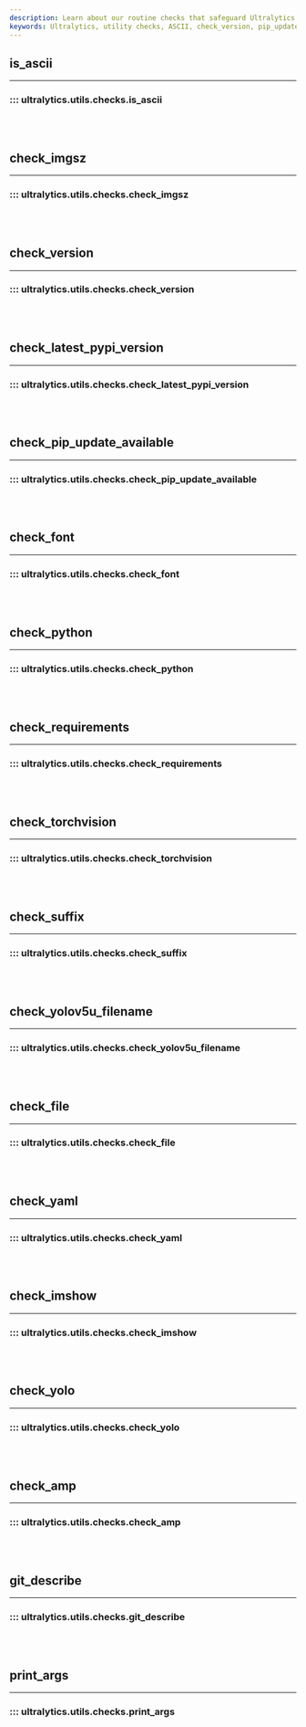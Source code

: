 ```yaml
---
description: Learn about our routine checks that safeguard Ultralytics operations including ASCII, font, YOLO file, YAML, Python and torchvision checks.
keywords: Ultralytics, utility checks, ASCII, check_version, pip_update, check_python, check_torchvision, check_yaml, YOLO filename
---
```


## is_ascii
---
### ::: ultralytics.utils.checks.is_ascii
<br><br>

## check_imgsz
---
### ::: ultralytics.utils.checks.check_imgsz
<br><br>

## check_version
---
### ::: ultralytics.utils.checks.check_version
<br><br>

## check_latest_pypi_version
---
### ::: ultralytics.utils.checks.check_latest_pypi_version
<br><br>

## check_pip_update_available
---
### ::: ultralytics.utils.checks.check_pip_update_available
<br><br>

## check_font
---
### ::: ultralytics.utils.checks.check_font
<br><br>

## check_python
---
### ::: ultralytics.utils.checks.check_python
<br><br>

## check_requirements
---
### ::: ultralytics.utils.checks.check_requirements
<br><br>

## check_torchvision
---
### ::: ultralytics.utils.checks.check_torchvision
<br><br>

## check_suffix
---
### ::: ultralytics.utils.checks.check_suffix
<br><br>

## check_yolov5u_filename
---
### ::: ultralytics.utils.checks.check_yolov5u_filename
<br><br>

## check_file
---
### ::: ultralytics.utils.checks.check_file
<br><br>

## check_yaml
---
### ::: ultralytics.utils.checks.check_yaml
<br><br>

## check_imshow
---
### ::: ultralytics.utils.checks.check_imshow
<br><br>

## check_yolo
---
### ::: ultralytics.utils.checks.check_yolo
<br><br>

## check_amp
---
### ::: ultralytics.utils.checks.check_amp
<br><br>

## git_describe
---
### ::: ultralytics.utils.checks.git_describe
<br><br>

## print_args
---
### ::: ultralytics.utils.checks.print_args
<br><br>
